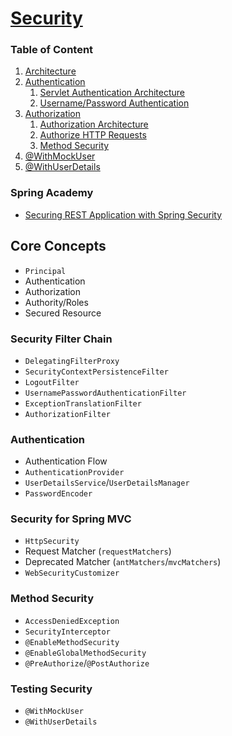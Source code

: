 # [Security](https://docs.spring.io/spring-security/reference/index.html)

### Table of Content

1. [Architecture](https://docs.spring.io/spring-security/reference/servlet/architecture.html)
2. [Authentication](https://docs.spring.io/spring-security/reference/servlet/authentication/index.html)
   1. [Servlet Authentication Architecture](https://docs.spring.io/spring-security/reference/servlet/authentication/architecture.html)
   2. [Username/Password Authentication](https://docs.spring.io/spring-security/reference/servlet/authentication/passwords/index.html)
3. [Authorization](https://docs.spring.io/spring-security/reference/servlet/authorization/index.html)
   1. [Authorization Architecture](https://docs.spring.io/spring-security/reference/servlet/authorization/architecture.html)
   2. [Authorize HTTP Requests](https://docs.spring.io/spring-security/reference/servlet/authorization/authorize-http-requests.html)
   3. [Method Security](https://docs.spring.io/spring-security/reference/servlet/authorization/method-security.html)
4. [@WithMockUser](https://docs.spring.io/spring-security/reference/servlet/test/method.html#test-method-withmockuser)
5. [@WithUserDetails](https://docs.spring.io/spring-security/reference/servlet/test/method.html#test-method-withuserdetails)

### Spring Academy
- [Securing REST Application with Spring Security](https://spring.academy/courses/spring-boot/lessons/spring-boot-security-intro)


## Core Concepts
- `Principal`
- Authentication
- Authorization
- Authority/Roles
- Secured Resource

### Security Filter Chain
- `DelegatingFilterProxy`
- `SecurityContextPersistenceFilter`
- `LogoutFilter`
- `UsernamePasswordAuthenticationFilter`
- `ExceptionTranslationFilter`
- `AuthorizationFilter`

### Authentication
- Authentication Flow
- `AuthenticationProvider`
- `UserDetailsService`/`UserDetailsManager`
- `PasswordEncoder`

### Security for Spring MVC
- `HttpSecurity`
- Request Matcher (`requestMatchers`)
- Deprecated Matcher (`antMatchers`/`mvcMatchers`)
- `WebSecurityCustomizer`

### Method Security
- `AccessDeniedException`
- `SecurityInterceptor`
- `@EnableMethodSecurity`
- `@EnableGlobalMethodSecurity`
- `@PreAuthorize`/`@PostAuthorize`

### Testing Security
- `@WithMockUser`
- `@WithUserDetails`